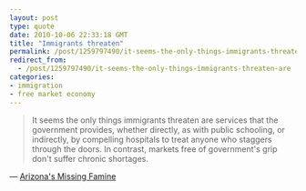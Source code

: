 ```yaml
---
layout: post
type: quote
date: 2010-10-06 22:33:18 GMT
title: "Immigrants threaten"
permalink: /post/1259797490/it-seems-the-only-things-immigrants-threaten-are
redirect_from: 
  - /post/1259797490/it-seems-the-only-things-immigrants-threaten-are
categories:
- immigration
- free market economy
---
```

<blockquote>It seems the only things immigrants threaten are services that the government provides, whether directly, as with public schooling, or indirectly, by compelling hospitals to treat anyone who staggers through the doors. In contrast, markets free of government's grip don't suffer chronic shortages.</blockquote>
<p>— <a href="http://online.barrons.com/article/SB50001424052970204757804575467741700397402.html">Arizona's Missing Famine</a></p>